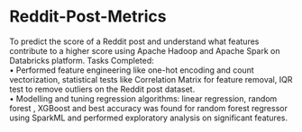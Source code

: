 # Reddit-Post-Metrics
To predict the score of a Reddit post and understand what features contribute to a higher score using Apache Hadoop and Apache Spark on Databricks platform.
Tasks Completed:  
•	Performed feature engineering like one-hot encoding and count vectorization, statistical tests like Correlation Matrix for feature removal, IQR test to remove outliers on the Reddit post dataset.  
•	Modelling and tuning regression algorithms: linear regression, random forest , XGBoost and best accuracy was found for random forest regressor using SparkML and  performed exploratory analysis on significant features.  
